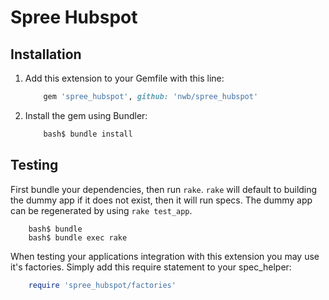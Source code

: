 # Spree Hubspot

## Installation

1. Add this extension to your Gemfile with this line:
	```ruby
		gem 'spree_hubspot', github: 'nwb/spree_hubspot'
    ```

1. Install the gem using Bundler:
    ```ruby
		bash$ bundle install
    ```

## Testing

First bundle your dependencies, then run `rake`. `rake` will default to building the dummy app if it does not exist, then it will run specs. The dummy app can be regenerated by using `rake test_app`.

```shell
	bash$ bundle
	bash$ bundle exec rake
```

When testing your applications integration with this extension you may use it's factories.
Simply add this require statement to your spec_helper:

```ruby
	require 'spree_hubspot/factories'
```
